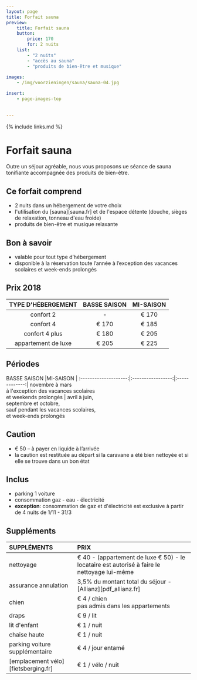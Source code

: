 ```yaml
---
layout: page
title: Forfait sauna
preview: 
    title: Forfait sauna
    button:
        price: 170
        for: 2 nuits
    list:
        - "2 nuits"
        - "accès au sauna"
        - "produits de bien-être et musique"
        
images:
    - /img/voorzieningen/sauna/sauna-04.jpg

insert:
    - page-images-top
    
    
---
```


{% include links.md %}


# Forfait sauna

Outre un séjour agréable, nous vous proposons ue séance de sauna tonifiante accompagnée des produits de bien-être. 

## Ce forfait comprend

- 2 nuits dans un hébergement de votre choix
- l'utilisation du [sauna][sauna.fr] et de l'espace détente (douche, sièges de relaxation, tonneau d'eau froide)
- produits de bien-être et musique relaxante


## Bon à savoir

- valable pour tout type d’hébergement
- disponible à la réservation toute l’année à l’exception des vacances scolaires et week-ends prolongés

## Prix 2018

TYPE D'HÉBERGEMENT  | BASSE SAISON| MI-SAISON    |
:------------------:|:-----------:|:-------------:           
confort 2           |-            |€ 170               
confort 4           |€ 170        |€ 185         
confort 4 plus      |€ 180        |€ 205
appartement de luxe |€ 205        |€ 225         
        


## Périodes

BASSE SAISON          |MI-SAISON          | 
:--------------------:|:-----------------:|:-------------:|
novembre à mars<br>à l'exception des vacances scolaires <br>et weekends prolongés | avril à juin, <br>septembre et octobre, <br>sauf pendant les vacances scolaires, <br>et week-ends prolongés

## Caution

- € 50 – à payer en liquide à l’arrivée
- la caution est restituée au départ si la caravane a été bien nettoyée et si elle se trouve dans un bon état

## Inclus

- parking 1 voiture
- consommation gaz - eau - électricité 
- **exception**: consommation de gaz et d'électricité est exclusive à partir de 4 nuits de 1/11 - 31/3

## Suppléments

SUPPLÉMENTS               | PRIX
:-------------------|:-----------|
nettoyage           | € 40 - (appartement de luxe € 50) - le locataire est autorisé à faire le nettoyage lui-même
assurance annulation| 3,5% du montant total du séjour - [Allianz][pdf_allianz.fr] 
chien               | € 4 / chien<br> pas admis dans les appartements
draps               | € 9 / lit
lit d'enfant        | € 1 / nuit
chaise haute        | € 1 / nuit
parking voiture supplémentaire  | € 4 / jour entamé
[emplacement vélo][fietsberging.fr]| € 1 / vélo / nuit



